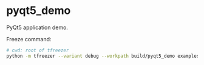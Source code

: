 # pyqt5_demo

PyQt5 application demo.

Freeze command:

```bash
# cwd: root of tfreezer
python -m tfreezer --variant debug --workpath build/pyqt5_demo examples/pyqt5_demo/deploy_spec.py
```
